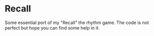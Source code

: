 # Recall
Some essential port of my "Recall" the rhythm game. The code is not perfect but hope you can find some help in it.
